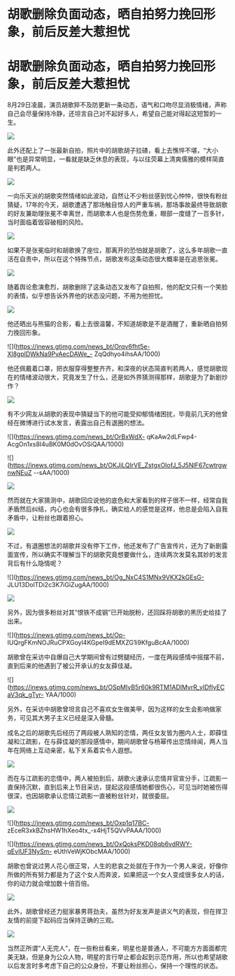 # 胡歌删除负面动态，晒自拍努力挽回形象，前后反差大惹担忧

# 胡歌删除负面动态，晒自拍努力挽回形象，前后反差大惹担忧

8月29日凌晨，演员胡歌猝不及防更新一条动态，语气和口吻尽显消极情绪，声称自己会尽量保持冷静，还坦言自己对不起好多人，希望自己能对得起这短暂的一生。

![](https://inews.gtimg.com/news_bt/OcaBiKRC4G_6LYAXA5Eh5WooTpivdv3vJt3eIVP7ynwzEAA/1000)

此外还配上了一张最新自拍，照片中的胡歌胡子拉碴，看上去憔悴不堪，“大小眼”也是异常明显，一看就是缺乏休息的表现，与以往荧幕上清爽儒雅的模样简直是判若两人。

![](https://inews.gtimg.com/news_bt/OJhp_JfVbYs5GqsVQqFgIcr8eXy1yjV9CNAlcb_Q_JDR0AA/1000)

一向乐天派的胡歌突然情绪如此波动，自然让不少粉丝感到忧心忡忡，很快有粉丝猜疑，17年的今天，胡歌遭遇了那场触目惊人的严重车祸，那场事故最终导致胡歌的好友兼助理张冕不幸离世，而胡歌本人也是伤势危重，眼部一度缝了一百多针，当时面临着毁容破相的风险。

![](https://inews.gtimg.com/news_bt/Oyzl77Nf4B7g5coNFpm5rSuWlnsMIa1dfMoPFiyIPs2R8AA/1000)

如果不是张冕临时和胡歌换了座位，那离开的恐怕就是胡歌了，这么多年胡歌一直活在自责中，所以在这个特殊节点，胡歌发布这条动态很大概率是在追思张冕。

![](https://inews.gtimg.com/news_bt/OI2Ujdzfj-I3LUzIgX8jEyMzSxcQbuX14Ea1h45SZNEqsAA/1000)

随着舆论愈演愈烈，胡歌删除了这条动态又发布了自拍照，他的配文只有一个笑脸的表情，似乎想告诉外界他的状态没问题，不用为他担忧。

![](https://inews.gtimg.com/news_bt/OdsLtBixIpUyvcYfCJ3XQ7EIu674CifRXGXuN_LBuRE7kAA/1000)

他还晒出与熊猫的合影，看上去很温馨，不知道胡歌是不是酒醒了，重新晒自拍努力挽回形象。

![](https://inews.gtimg.com/news_bt/Orqv6fht5e-Xl8gplDWkNa9PvAecDAWe_-
ZqQdhyo4ihsAA/1000)

他还佩戴着口罩，把衣服穿得整整齐齐，和深夜的状态简直判若两人，感觉胡歌现在的情绪波动很大，究竟发生了什么，还是如外界猜测得那样，胡歌是为了新剧炒作？

![](https://inews.gtimg.com/news_bt/OIDF93n9Yv1E7E4Mlj8aGdpA8mMENTDZltZ2kwhNRBf98AA/1000)

有不少网友从胡歌的表现中猜疑当下的他可能受抑郁情绪困扰，毕竟前几天的他曾经在微博进行试水发言，表露出自己有退圈的想法。

![](https://inews.gtimg.com/news_bt/OrBxWdX-
qKaAw2dLFwp4-AcgOn1xs8I4uBK0M0dOvOSiQAA/1000)

![](https://inews.gtimg.com/news_bt/OKJjLQIrVE_ZstgxOIofJ_5J5NlF67cwtrgwnwNEuZ
--sAA/1000)

![](https://inews.gtimg.com/news_bt/OntL5LY0VdAJvLiJt_LxsjYuYIrEkFYAuyoN0G4XPFZ6oAA/1000)

然而就在大家猜测中，胡歌回应说他的底色和大家看到的样子很不一样，经常自我矛盾然后纠结，内心也会有很多挣扎，确实给人的感觉是这样，他总是会陷入自我矛盾中，让粉丝也跟着担心。

![](https://inews.gtimg.com/news_bt/OPRu_KchuqOR5HFIZ9JS3xdtdE8NFYZdcQ_PkZeICL-1kAA/1000)

不过，有退圈想法的胡歌并没有停下工作，他还发布了广告宣传片，还为了新剧露面宣传，所以确实不理解当下的胡歌究竟想要做什么，连续两次发莫名其妙的发言背后有什么隐情呢？

![](https://inews.gtimg.com/news_bt/Og_NxC4S1MNx9VKX2kGEsG-
JLU13DolTDi2c3K7iGiZugAA/1000)

![](https://inews.gtimg.com/news_bt/OuKqbna3ch8uEVjPs0JLvNkpKIZY4a2C_keLsosaZPFq0AA/1000)

另外，因为很多粉丝对其“恨铁不成钢”已开始脱粉，还回踩将胡歌的黑历史给挂了出来。

![](https://inews.gtimg.com/news_bt/Op-
IUQrgFKmNOJRuCPXGoyl4KGpeI9dEMXZG1i9KfguBcAA/1000)

胡歌曾在采访中自爆自己大学期间曾有过劈腿经历，一度在两段感情中摇摆不前，直到后来的他遇到了被公开承认的女友薛佳凝。

![](https://inews.gtimg.com/news_bt/OSpMIvB5r60k9RTM1ADlMvrR_yIDfIyECaV3qk_gTyr-
YAA/1000)

另外，在采访中胡歌曾坦言自己不喜欢女生做美甲，因为这样的女生会影响做家务，可见其大男子主义已经是深入骨髓。

成名之后的胡歌先后经历了两段被人熟知的恋情，两任女友皆为圈内人士，即薛佳凝和江疏影，在与薛佳凝的那段感情中，期间胡歌曾与杨幂传出恋情绯闻，两人当年在网络上互动亲密，私下关系着实令人遐想。

![](https://inews.gtimg.com/news_bt/OuIi-68KIUfnBv_8fam2BHmR_jWytRp9B629Blc5U-1NQAA/1000)

而在与江疏影的恋情中，两人被拍到后，胡歌火速承认恋情并官宣分手，江疏影一直保持沉默，直到后来上节目采访，提起这段感情她都很伤心，可见当时她被伤得很深，也因胡歌承认恋情江疏影一直被粉丝针对，就很委屈。

![](https://inews.gtimg.com/news_bt/O34vBrass91HaTx5oEeRFNPag6EFBKw2czQDQXZz0X0gYAA/1000)

![](https://inews.gtimg.com/news_bt/Oxp1q17BC-
zEceR3xkBZhsHW1hXeo4tx_-x4HjT5QVvPAAA/1000)

![](https://inews.gtimg.com/news_bt/OxQoksPKD08qb6vdRWY-qEvIUF3NySm-
eUthVeWjKObcMAA/1000)

胡歌也曾说过男人花心很正常，人生的悲哀之处就在于作为一个男人来说，好像你所做的所有努力都是为了这个女人而奔波，如果把这一个女人变成很多女人的话，你的动力就会增加数十倍百倍。

![](https://inews.gtimg.com/news_bt/OF64bByq4G33v5haO8EwHl91UPjVjYkNoVpULJFF1FhLIAA/1000)

此外，胡歌曾经还力挺家暴男蒋劲夫，虽然为好友发声是讲义气的表现，但在捍卫友情的前提下起码应当保持正确的三观。

![](https://inews.gtimg.com/news_bt/OFjdvRDkAgfIeXe3vezMyCVpWI8BDjRs-S2re7UXKZ-z0AA/1000)

当然正所谓“人无完人”，在一些粉丝看来，明星也是普通人，不可能方方面面都完美无缺，但是身为公众人物，明星的言行举止都会起到示范作用，所以也希望胡歌以后发言时多考虑下自己的公众身份，不要让粉丝担心，保持一个理性的状态。

